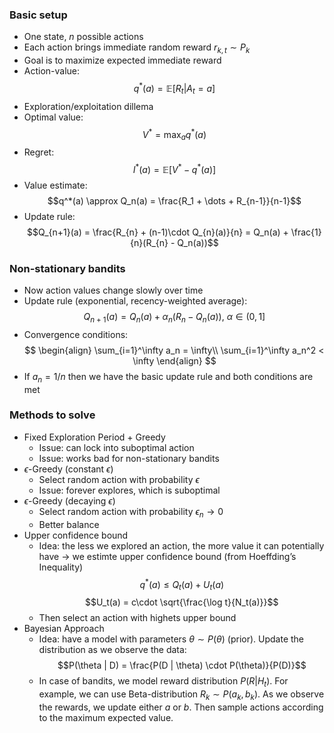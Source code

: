 ### Basic setup 

- One state, $n$ possible actions
- Each action brings immediate random reward $r_{k, t} \sim P_k$
- Goal is to maximize expected immediate reward
- Action-value: $$q^*(a)=\mathbb{E}[R_t | A_t = a]$$
- Exploration/exploitation dillema
- Optimal value: $$V^* = \max_a q^*(a)$$
- Regret: $$I^*(a) = \mathbb{E}[V^* - q^*(a)]$$
- Value estimate: $$q^*(a) \approx Q_n(a) = \frac{R_1 + \dots + R_{n-1}}{n-1}$$
- Update rule: $$Q_{n+1}(a) = \frac{R_{n} + (n-1)\cdot Q_{n}(a)}{n} = Q_n(a) + \frac{1}{n}(R_{n} - Q_n(a))$$
### Non-stationary bandits

- Now action values change slowly over time
- Update rule (exponential, recency-weighted average): $$Q_{n+1}(a) = Q_n(a) + \alpha_n (R_n - Q_n(a)), ~\alpha \in (0,1]$$
- Convergence conditions: $$
\begin{align} 
\sum_{i=1}^\infty a_n = \infty\\
\sum_{i=1}^\infty a_n^2 < \infty
\end{align}
$$
- If $a_n = 1/n$ then we have the basic update rule and both conditions are met

### Methods to solve

- Fixed Exploration Period + Greedy
	- Issue: can lock into suboptimal action
	- Issue: works bad for non-stationary bandits
- $\epsilon$-Greedy (constant $\epsilon$)
	- Select random action with probability $\epsilon$
	- Issue: forever explores, which is suboptimal
-  $\epsilon$-Greedy (decaying $\epsilon$)
	- Select random action with probability $\epsilon_n \to 0$
	- Better balance
- Upper confidence bound
	- Idea: the less we explored an action, the more value it can potentially have → we estimte upper confidence bound (from Hoeffding’s Inequality)$$q^*(a) \leq Q_t(a) + U_t(a)$$ $$U_t(a) = c\cdot \sqrt{\frac{\log t}{N_t(a)}}$$
	- Then select an action with highets upper bound
- Bayesian Approach
	- Idea: have a model with parameters $\theta \sim P(\theta)$ (prior). Update the distribution as we observe the data: $$P(\theta | D) = \frac{P(D | \theta) \cdot P(\theta)}{P(D)}$$
	- In case of bandits, we model reward distribution $P(R | H_t)$. For example, we can use Beta-distribution $R_k \sim P(a_k, b_k)$. As we observe the rewards, we update either $a$ or $b$. Then sample actions according to the maximum expected value.
